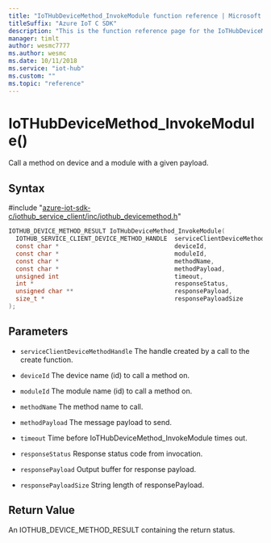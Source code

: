 ```yaml
---                             
title: "IoTHubDeviceMethod_InvokeModule function reference | Microsoft Docs" 
titleSuffix: "Azure IoT C SDK"            
description: "This is the function reference page for the IoTHubDeviceMethod_InvokeModule() function in the Azure IoT C SDK. This SDK is used with Azure IoT Hub and Azure IoT Hub Device Provisioning Service"            
manager: timlt                 
author: wesmc7777              
ms.author: wesmc               
ms.date: 10/11/2018                    
ms.service: "iot-hub"             
ms.custom: ""                
ms.topic: "reference"        
---                            
```


# IoTHubDeviceMethod_InvokeModule()

Call a method on device and a module with a given payload.

## Syntax

\#include "[azure-iot-sdk-c/iothub_service_client/inc/iothub_devicemethod.h](../iothub-devicemethod-h.md)"  
```C
IOTHUB_DEVICE_METHOD_RESULT IoTHubDeviceMethod_InvokeModule(
  IOTHUB_SERVICE_CLIENT_DEVICE_METHOD_HANDLE  serviceClientDeviceMethodHandle,
  const char *                                deviceId,
  const char *                                moduleId,
  const char *                                methodName,
  const char *                                methodPayload,
  unsigned int                                timeout,
  int *                                       responseStatus,
  unsigned char **                            responsePayload,
  size_t *                                    responsePayloadSize
);
```

## Parameters
* `serviceClientDeviceMethodHandle` The handle created by a call to the create function. 

* `deviceId` The device name (id) to call a method on. 

* `moduleId` The module name (id) to call a method on. 

* `methodName` The method name to call. 

* `methodPayload` The message payload to send. 

* `timeout` Time before IoTHubDeviceMethod_InvokeModule times out. 

* `responseStatus` Response status code from invocation. 

* `responsePayload` Output buffer for response payload. 

* `responsePayloadSize` String length of responsePayload.

## Return Value
An IOTHUB_DEVICE_METHOD_RESULT containing the return status.

